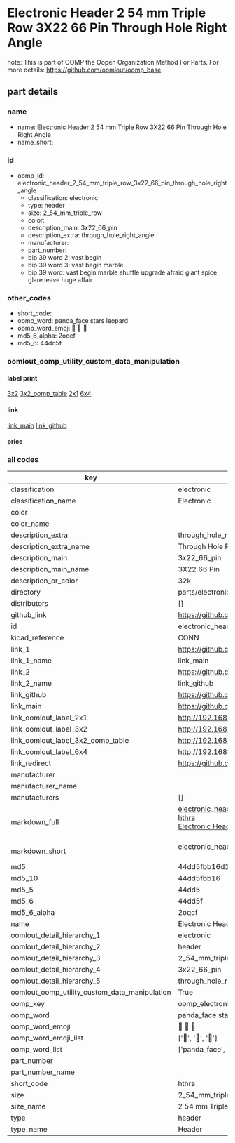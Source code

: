 # Electronic Header 2 54 mm Triple Row 3X22 66 Pin Through Hole Right Angle  

note: This is part of OOMP the Oopen Organization Method For Parts. For more details: https://github.com/oomlout/oomp_base

##  part details
  







### name
* name: Electronic Header 2 54 mm Triple Row 3X22 66 Pin Through Hole Right Angle
* name_short: 
### id
* oomp_id: electronic_header_2_54_mm_triple_row_3x22_66_pin_through_hole_right_angle
  * classification: electronic
  * type: header
  * size: 2_54_mm_triple_row
  * color: 
  * description_main: 3x22_66_pin
  * description_extra: through_hole_right_angle
  * manufacturer: 
  * part_number: 
  * bip 39 word 2: vast begin
  * bip 39 word 3: vast begin marble
  * bip 39 word: vast begin marble shuffle upgrade afraid giant spice glare leave huge affair

### other_codes
* short_code: 
* oomp_word: panda_face stars leopard
* oomp_word_emoji :panda_face: :stars: :leopard:
* md5_6_alpha: 2oqcf
* md5_6: 44dd5f






### oomlout_oomp_utility_custom_data_manipulation
#### label print
[3x2](http://192.168.1.245:1112/?label=oomp%202oqcf)
[3x2_oomp_table](http://192.168.1.108:1112/?label=oomp%202oqcf)
[2x1](http://192.168.1.242:1112/?label=oomp%202oqcf)
[6x4](http://192.168.1.55:1112/?label=oomp%202oqcf)    

#### link

[link_main](https://github.com/oomlout/oomlout_oomp_version_1_messy/tree/main/parts/electronic_header_2_54_mm_triple_row_3x22_66_pin_through_hole_right_angle) [link_github](https://github.com/oomlout/oomlout_oomp_version_1_messy/tree/main/parts/electronic_header_2_54_mm_triple_row_3x22_66_pin_through_hole_right_angle)                             

#### price







### all codes 
| key | value |  
| --- | --- |  
| classification | electronic |  
| classification_name | Electronic |  
| color |  |  
| color_name |  |  
| description_extra | through_hole_right_angle |  
| description_extra_name | Through Hole Right Angle |  
| description_main | 3x22_66_pin |  
| description_main_name | 3X22 66 Pin |  
| description_or_color | 32k |  
| directory | parts/electronic_header_2_54_mm_triple_row_3x22_66_pin_through_hole_right_angle |  
| distributors | [] |  
| github_link | https://github.com/oomlout/oomlout_oomp_part_src/tree/main/parts/electronic_header_2_54_mm_triple_row_3x22_66_pin_through_hole_right_angle |  
| id | electronic_header_2_54_mm_triple_row_3x22_66_pin_through_hole_right_angle |  
| kicad_reference | CONN |  
| link_1 | https://github.com/oomlout/oomlout_oomp_version_1_messy/tree/main/parts/electronic_header_2_54_mm_triple_row_3x22_66_pin_through_hole_right_angle |  
| link_1_name | link_main |  
| link_2 | https://github.com/oomlout/oomlout_oomp_version_1_messy/tree/main/parts/electronic_header_2_54_mm_triple_row_3x22_66_pin_through_hole_right_angle |  
| link_2_name | link_github |  
| link_github | https://github.com/oomlout/oomlout_oomp_version_1_messy/tree/main/parts/electronic_header_2_54_mm_triple_row_3x22_66_pin_through_hole_right_angle |  
| link_main | https://github.com/oomlout/oomlout_oomp_version_1_messy/tree/main/parts/electronic_header_2_54_mm_triple_row_3x22_66_pin_through_hole_right_angle |  
| link_oomlout_label_2x1 | http://192.168.1.242:1112/?label=oomp%202oqcf |  
| link_oomlout_label_3x2 | http://192.168.1.245:1112/?label=oomp%202oqcf |  
| link_oomlout_label_3x2_oomp_table | http://192.168.1.108:1112/?label=oomp%202oqcf |  
| link_oomlout_label_6x4 | http://192.168.1.55:1112/?label=oomp%202oqcf |  
| link_redirect | https://github.com/oomlout/oomlout_oomp_version_1_messy/tree/main/parts/electronic_header_2_54_mm_triple_row_3x22_66_pin_through_hole_right_angle |  
| manufacturer |  |  
| manufacturer_name |  |  
| manufacturers | [] |  
| markdown_full | [electronic_header_2_54_mm_triple_row_3x22_66_pin_through_hole_right_angle](none)<br>[hthra](none)<br>[Electronic Header 2 54 Mm Triple Row 3X22 66 Pin Through Hole Right Angle](none)<br><br> |  
| markdown_short | [electronic_header_2_54_mm_triple_row_3x22_66_pin_through_hole_right_angle](none)<br><br> |  
| md5 | 44dd5fbb16d18c3412775c770f45178d |  
| md5_10 | 44dd5fbb16 |  
| md5_5 | 44dd5 |  
| md5_6 | 44dd5f |  
| md5_6_alpha | 2oqcf |  
| name | Electronic Header 2 54 mm Triple Row 3X22 66 Pin Through Hole Right Angle |  
| oomlout_detail_hierarchy_1 | electronic |  
| oomlout_detail_hierarchy_2 | header |  
| oomlout_detail_hierarchy_3 | 2_54_mm_triple_row |  
| oomlout_detail_hierarchy_4 | 3x22_66_pin |  
| oomlout_detail_hierarchy_5 | through_hole_right_angle |  
| oomlout_oomp_utility_custom_data_manipulation | True |  
| oomp_key | oomp_electronic_header_2_54_mm_triple_row_3x22_66_pin_through_hole_right_angle |  
| oomp_word | panda_face stars leopard |  
| oomp_word_emoji | :panda_face: :stars: :leopard: |  
| oomp_word_emoji_list | [':panda_face:', ':stars:', ':leopard:'] |  
| oomp_word_list | ['panda_face', 'stars', 'leopard'] |  
| part_number |  |  
| part_number_name |  |  
| short_code | hthra |  
| size | 2_54_mm_triple_row |  
| size_name | 2 54 mm Triple Row |  
| type | header |  
| type_name | Header |  
